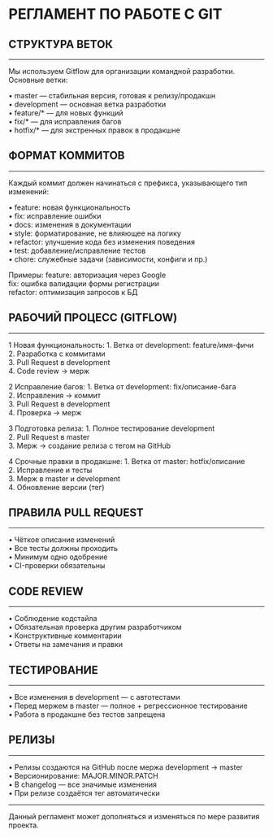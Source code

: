 # РЕГЛАМЕНТ ПО РАБОТЕ С GIT

## СТРУКТУРА ВЕТОК
-------------------------------
Мы используем Gitflow для организации командной разработки. Основные ветки:

• master       — стабильная версия, готовая к релизу/продакшн  
• development  — основная ветка разработки  
• feature/*    — для новых функций  
• fix/*        — для исправления багов  
• hotfix/*     — для экстренных правок в продакшне  


## ФОРМАТ КОММИТОВ
-------------------------------
Каждый коммит должен начинаться с префикса, указывающего тип изменений:

• feature:   новая функциональность  
• fix:       исправление ошибки  
• docs:      изменения в документации  
• style:     форматирование, не влияющее на логику  
• refactor:  улучшение кода без изменения поведения  
• test:      добавление/исправление тестов  
• chore:     служебные задачи (зависимости, конфиги и пр.)

Примеры:
    feature: авторизация через Google  
    fix: ошибка валидации формы регистрации  
    refactor: оптимизация запросов к БД  


## РАБОЧИЙ ПРОЦЕСС (GITFLOW)
-------------------------------

1 Новая функциональность:
    1. Ветка от development: feature/имя-фичи  
    2. Разработка с коммитами  
    3. Pull Request в development  
    4. Code review → мерж

2 Исправление багов:
    1. Ветка от development: fix/описание-багa  
    2. Исправления → коммит  
    3. Pull Request в development  
    4. Проверка → мерж

3 Подготовка релиза:
    1. Полное тестирование development  
    2. Pull Request в master  
    3. Мерж → создание релиза с тегом на GitHub

4 Срочные правки в продакшне:
    1. Ветка от master: hotfix/описание  
    2. Исправление и тесты  
    3. Мерж в master и development  
    4. Обновление версии (тег)


## ПРАВИЛА PULL REQUEST
-------------------------------
• Чёткое описание изменений  
• Все тесты должны проходить  
• Минимум одно одобрение  
• CI-проверки обязательны  


## CODE REVIEW
-------------------------------
• Соблюдение кодстайла  
• Обязательная проверка другим разработчиком  
• Конструктивные комментарии  
• Ответы на замечания и правки  


## ТЕСТИРОВАНИЕ
-------------------------------
• Все изменения в development — с автотестами  
• Перед мержем в master — полное + регрессионное тестирование  
• Работа в продакшне без тестов запрещена  


## РЕЛИЗЫ
-------------------------------
• Релизы создаются на GitHub после мержа development → master  
• Версионирование: MAJOR.MINOR.PATCH  
• В changelog — все значимые изменения  
• При релизе создаётся тег автоматически  

-------------------------------------------
Данный регламент может дополняться и изменяться по мере развития проекта.
